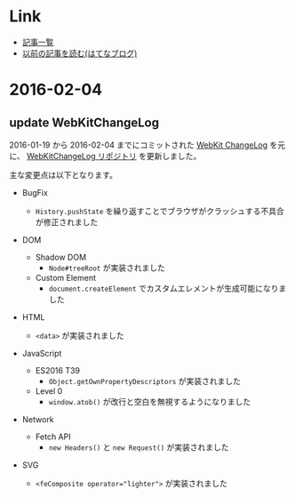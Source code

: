 # Link

- [記事一覧](https://github.com/uupaa/LatestLog)
- [以前の記事を読む(はてなブログ)](http://uupaa.hatenablog.com/)

# 2016-02-04

## update WebKitChangeLog

2016-01-19 から 2016-02-04 までにコミットされた [WebKit ChangeLog](http://trac.webkit.org/) を元に、
[WebKitChangeLog リポジトリ](https://github.com/uupaa/WebKitChangeLog/wiki/_compare/cda9b7f0e74bed878479a24ccee591d4c692dd0c...3f62705b70a51243cb6686e46f11efa210e570e4) を更新しました。

主な変更点は以下となります。

- BugFix
    - `History.pushState` を繰り返すことでブラウザがクラッシュする不具合が修正されました

- DOM
    - Shadow DOM
        - `Node#treeRoot` が実装されました
    - Custom Element
        - `document.createElement` でカスタムエレメントが生成可能になりました

- HTML
    - `<data>` が実装されました

- JavaScript
    - ES2016 T39
        - `Object.getOwnPropertyDescriptors` が実装されました
    - Level 0
        - `window.atob()` が改行と空白を無視するようになりました

- Network
    - Fetch API
        - `new Headers()` と `new Request()` が実装されました
- SVG
    - `<feComposite operator="lighter">` が実装されました

